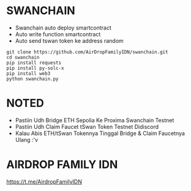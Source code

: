 # SWANCHAIN
- Swanchain auto deploy smartcontract
- Auto write function smartcontract
- Auto send tswan token ke address random
```
git clone https://github.com/AirDropFamilyIDN/swanchain.git
cd swanchain
pip install requests
pip install py-solc-x
pip install web3
python swanchain.py
```
# NOTED
- Pastiin Udh Bridge ETH Sepolia Ke Proxima Swanchain Testnet
- Pastiin Udh Claim Faucet tSwan Token Testnet Didiscord
- Kalau Abis ETH/tSwan Tokennya Tinggal Bridge & Claim Faucetnya Ulang :'v

# AIRDROP FAMILY IDN
https://t.me/AirdropFamilyIDN
